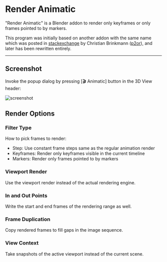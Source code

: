 # Render Animatic

"Render Animatic" is a Blender addon to render only keyframes or only frames pointed to by markers.

This program was initially based on another addon with the same name which was posted in [stackexchange](https://blender.stackexchange.com/questions/1718/is-it-possible-to-render-only-keyframes-from-dope-sheet) by Christian Brinkmann ([p2or](https://github.com/p2or)), and later has been rewritten entirely.

---

## Screenshot

Invoke the popup dialog by pressing [:clapper: Animatic] button in the 3D View header:

![screenshot](https://raw.githubusercontent.com/iRi-E/blender_render_animatic/images/screenshot_dialog.png)


## Render Options

### Filter Type

How to pick frames to render:

* Step: Use constant frame steps same as the regular animation render
* Keyframes: Render only keyframes visible in the current timeline
* Markers: Render only frames pointed to by markers

### Viewport Render

Use the viewport render instead of the actual rendering engine.

### In and Out Points

Write the start and end frames of the rendering range as well.

### Frame Duplication

Copy rendered frames to fill gaps in the image sequence.

### View Context

Take snapshots of the active viewport instead of the current scene.
